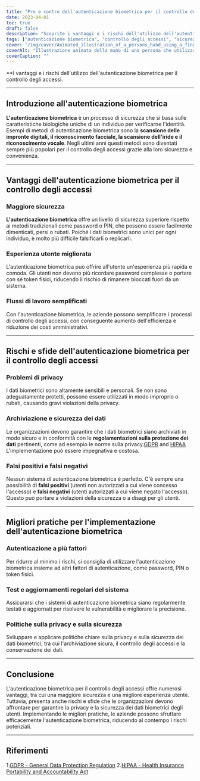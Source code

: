 ```yaml
---
title: "Pro e contro dell'autenticazione biometrica per il controllo degli accessi"
date: 2023-04-01
toc: true
draft: false
description: "Scoprite i vantaggi e i rischi dell'utilizzo dell'autenticazione biometrica per il controllo degli accessi, tra cui la maggiore sicurezza, i problemi di privacy e le migliori pratiche per l'implementazione."
tags: ["autenticazione biometrica", "controllo degli accessi", "sicurezza", "privacy", "protezione dei dati", "GDPR", "HIPAA", "falsi positivi", "false negatives", "autenticazione a più fattori", "test del sistema", "politiche di sicurezza", "efficienza", "convenienza", "identità unica", "flussi di lavoro semplificati", "vulnerabilità", "mitigazione del rischio", "esperienza dell'utente", "sicurezza informatica"]
cover: "/img/cover/Animated_illustration_of_a_persons_hand_using_a_fingerprint.png"
coverAlt: "Illustrazione animata della mano di una persona che utilizza uno scanner di impronte digitali per accedere a un'area protetta, con il volto e l'iride di una persona visibili sullo sfondo."
coverCaption: ""
---
```


**I vantaggi e i rischi dell'utilizzo dell'autenticazione biometrica per il controllo degli accessi.

______

## Introduzione all'autenticazione biometrica

**L'autenticazione biometrica** è un processo di sicurezza che si basa sulle caratteristiche biologiche uniche di un individuo per verificarne l'identità. Esempi di metodi di autenticazione biometrica sono la **scansione delle impronte digitali, il riconoscimento facciale, la scansione dell'iride e il riconoscimento vocale**. Negli ultimi anni questi metodi sono diventati sempre più popolari per il controllo degli accessi grazie alla loro sicurezza e convenienza.

______

## Vantaggi dell'autenticazione biometrica per il controllo degli accessi

### Maggiore sicurezza

**L'autenticazione biometrica** offre un livello di sicurezza superiore rispetto ai metodi tradizionali come password o PIN, che possono essere facilmente dimenticati, persi o rubati. Poiché i dati biometrici sono unici per ogni individuo, è molto più difficile falsificarli o replicarli.

### Esperienza utente migliorata

L'autenticazione biometrica può offrire all'utente un'esperienza più rapida e comoda. Gli utenti non devono più ricordare password complesse o portare con sé token fisici, riducendo il rischio di rimanere bloccati fuori da un sistema.

### Flussi di lavoro semplificati

Con l'autenticazione biometrica, le aziende possono semplificare i processi di controllo degli accessi, con conseguente aumento dell'efficienza e riduzione dei costi amministrativi.

______

## Rischi e sfide dell'autenticazione biometrica per il controllo degli accessi

### Problemi di privacy

I dati biometrici sono altamente sensibili e personali. Se non sono adeguatamente protetti, possono essere utilizzati in modo improprio o rubati, causando gravi violazioni della privacy.

### Archiviazione e sicurezza dei dati

Le organizzazioni devono garantire che i dati biometrici siano archiviati in modo sicuro e in conformità con le **regolamentazioni sulla protezione dei dati** pertinenti, come ad esempio le norme sulla privacy.[GDPR](https://gdpr.eu/) and [HIPAA](https://www.hhs.gov/hipaa/index.html) L'implementazione può essere impegnativa e costosa.

### Falsi positivi e falsi negativi

Nessun sistema di autenticazione biometrica è perfetto. C'è sempre una possibilità di **falsi positivi** (utenti non autorizzati a cui viene concesso l'accesso) e **falsi negativi** (utenti autorizzati a cui viene negato l'accesso). Questo può portare a violazioni della sicurezza o a disagi per gli utenti.

______

## Migliori pratiche per l'implementazione dell'autenticazione biometrica

### Autenticazione a più fattori

Per ridurre al minimo i rischi, si consiglia di utilizzare l'autenticazione biometrica insieme ad altri fattori di autenticazione, come password, PIN o token fisici.

### Test e aggiornamenti regolari del sistema

Assicurarsi che i sistemi di autenticazione biometrica siano regolarmente testati e aggiornati per risolvere le vulnerabilità e migliorare la precisione.

### Politiche sulla privacy e sulla sicurezza

Sviluppare e applicare politiche chiare sulla privacy e sulla sicurezza dei dati biometrici, tra cui l'archiviazione sicura, il controllo degli accessi e la conservazione dei dati.

______

## Conclusione

L'autenticazione biometrica per il controllo degli accessi offre numerosi vantaggi, tra cui una maggiore sicurezza e una migliore esperienza utente. Tuttavia, presenta anche rischi e sfide che le organizzazioni devono affrontare per garantire la privacy e la sicurezza dei dati biometrici degli utenti. Implementando le migliori pratiche, le aziende possono sfruttare efficacemente l'autenticazione biometrica, riducendo al contempo i rischi potenziali.

______

## Riferimenti

1.[GDPR - General Data Protection Regulation](https://gdpr.eu/)
2.[HIPAA - Health Insurance Portability and Accountability Act](https://www.hhs.gov/hipaa/index.html)

